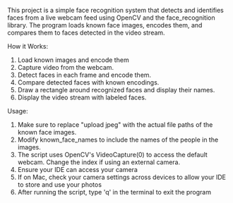 This project is a simple face recognition system that detects and identifies faces from a live webcam feed using OpenCV and the face_recognition library. 
The program loads known face images, encodes them, and compares them to faces detected in the video stream.

How it Works:
1. Load known images and encode them
2. Capture video from the webcam.
3. Detect faces in each frame and encode them.
4. Compare detected faces with known encodings.
5. Draw a rectangle around recognized faces and display their names.
6. Display the video stream with labeled faces.

Usage:
1. Make sure to replace "upload jpeg" with the actual file paths of the known face images.
2. Modify known_face_names to include the names of the people in the images.
3. The script uses OpenCV's VideoCapture(0) to access the default webcam. Change the index if using an external camera.
4. Ensure your IDE can access your camera
5. If on Mac, check your camera settings across devices to allow your IDE to store and use your photos
6. After running the script, type 'q' in the terminal to exit the program



   
